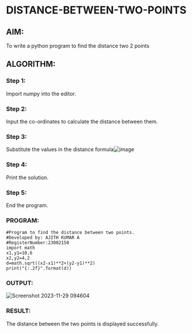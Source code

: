 # DISTANCE-BETWEEN-TWO-POINTS

## AIM:
To write a python program to find the distance two 2 points
## ALGORITHM:
### Step 1:
Import numpy into the editor.
### Step 2:
Input the co-ordinates to calculate the distance between them.
### Step 3: 
Substitute the values in the distance formula![image](https://github.com/Ajith1413/DISTANCE-BETWEEN-TWO-POINTS/assets/139842524/0f7cdc0d-30d1-4fa9-96be-99b86645dd34)
  

### Step 4: 
Print the solution.
### Step 5: 
End the program.
### PROGRAM:
```
#Program to find the distance between two points.
#Developed by: AJITH KUMAR A
#RegisterNumber:23002150
import math
x1,y1=10,6
x2,y2=4,2
d=math.sqrt((x2-x1)**2+(y2-y1)**2)
print("{:.2f}".format(d))
```
  


### OUTPUT:

![Screenshot 2023-11-29 094604](https://github.com/Ajith1413/DISTANCE-BETWEEN-TWO-POINTS/assets/139842524/5e22a071-12d8-4142-8d84-172464b5b8c3)


### RESULT:
The distance between the two points is displayed successfully.

